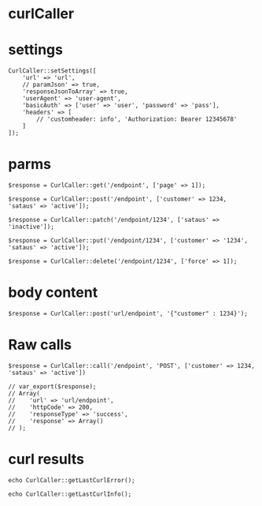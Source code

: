 # curlCaller


# settings

    CurlCaller::setSettings([
        'url' => 'url',
        // paramJson' => true,
        'responseJsonToArray' => true,
        'userAgent' => 'user-agent', 
        'basicAuth' => ['user' => 'user', 'password' => 'pass'],
        'headers' => [
            // 'customheader: info', 'Authorization: Bearer 12345678'
        ]
    ]);

# parms
    $response = CurlCaller::get('/endpoint', ['page' => 1]);

    $response = CurlCaller::post('/endpoint', ['customer' => 1234, 'sataus' => 'active']);

    $response = CurlCaller::patch('/endpoint/1234', ['sataus' => 'inactive']);

    $response = CurlCaller::put('/endpoint/1234', ['customer' => '1234', 'sataus' => 'active']);

    $response = CurlCaller::delete('/endpoint/1234', ['force' => 1]);

# body content
    $response = CurlCaller::post('url/endpoint', '{"customer" : 1234}');

# Raw calls
    $response = CurlCaller::call('/endpoint', 'POST', ['customer' => 1234, 'sataus' => 'active'])

    // var_export($response);
    // Array(
    //    'url' => 'url/endpoint',
    //    'httpCode' => 200,
    //    'responseType' => 'success',
    //    'response' => Array()
    // );

# curl results
    echo CurlCaller::getLastCurlError();

    echo CurlCaller::getLastCurlInfo();
